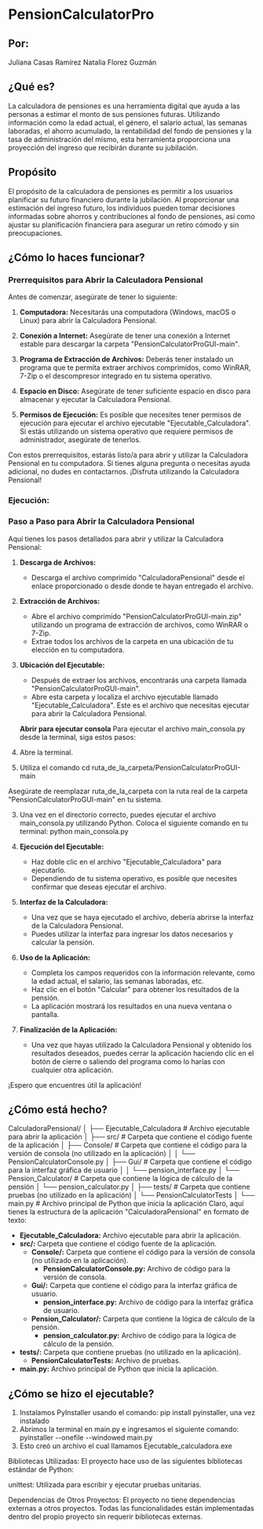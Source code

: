 # PensionCalculatorPro

## Por:
Juliana Casas Ramírez
Natalia Florez Guzmán

## ¿Qué es?

La calculadora de pensiones es una herramienta digital que ayuda a las personas a estimar el monto de sus pensiones futuras. Utilizando información como la edad actual, el género, el salario actual, las semanas laboradas, el ahorro acumulado, la rentabilidad del fondo de pensiones y la tasa de administración del mismo, esta herramienta proporciona una proyección del ingreso que recibirán durante su jubilación.

## Propósito
El propósito de la calculadora de pensiones es permitir a los usuarios planificar su futuro financiero durante la jubilación. Al proporcionar una estimación del ingreso futuro, los individuos pueden tomar decisiones informadas sobre ahorros y contribuciones al fondo de pensiones, así como ajustar su planificación financiera para asegurar un retiro cómodo y sin preocupaciones.

## ¿Cómo lo haces funcionar?

### Prerrequisitos para Abrir la Calculadora Pensional

Antes de comenzar, asegúrate de tener lo siguiente:

1. **Computadora:** Necesitarás una computadora (Windows, macOS o Linux) para abrir la Calculadora Pensional.

2. **Conexión a Internet:** Asegúrate de tener una conexión a Internet estable para descargar la carpeta "PensionCalculatorProGUI-main".

3. **Programa de Extracción de Archivos:** Deberás tener instalado un programa que te permita extraer archivos comprimidos, como WinRAR, 7-Zip o el descompresor integrado en tu sistema operativo.

4. **Espacio en Disco:** Asegúrate de tener suficiente espacio en disco para almacenar y ejecutar la Calculadora Pensional.

5. **Permisos de Ejecución:** Es posible que necesites tener permisos de ejecución para ejecutar el archivo ejecutable "Ejecutable_Calculadora". Si estás utilizando un sistema operativo que requiere permisos de administrador, asegúrate de tenerlos.

Con estos prerrequisitos, estarás listo/a para abrir y utilizar la Calculadora Pensional en tu computadora. Si tienes alguna pregunta o necesitas ayuda adicional, no dudes en contactarnos. ¡Disfruta utilizando la Calculadora Pensional!

### Ejecución:
### Paso a Paso para Abrir la Calculadora Pensional

Aquí tienes los pasos detallados para abrir y utilizar la Calculadora Pensional:

1. **Descarga de Archivos:**
   - Descarga el archivo comprimido "CalculadoraPensional" desde el enlace proporcionado o desde donde te hayan entregado el archivo.

2. **Extracción de Archivos:**
   - Abre el archivo comprimido "PensionCalculatorProGUI-main.zip" utilizando un programa de extracción de archivos, como WinRAR o 7-Zip.
   - Extrae todos los archivos de la carpeta en una ubicación de tu elección en tu computadora.

3. **Ubicación del Ejecutable:**
   - Después de extraer los archivos, encontrarás una carpeta llamada "PensionCalculatorProGUI-main".
   - Abre esta carpeta y localiza el archivo ejecutable llamado "Ejecutable_Calculadora". Este es el archivo que necesitas ejecutar para abrir la Calculadora Pensional.

   **Abrir para ejecutar consola** 
   Para ejecutar el archivo main_consola.py desde la terminal, siga estos pasos:

1. Abre la terminal.
2. Utiliza el comando cd ruta_de_la_carpeta/PensionCalculatorProGUI-main

Asegúrate de reemplazar ruta_de_la_carpeta con la ruta real de la carpeta "PensionCalculatorProGUI-main" en tu sistema.

3. Una vez en el directorio correcto, puedes ejecutar el archivo main_consola.py utilizando Python. Coloca el siguiente comando en tu terminal:
python main_consola.py

4. **Ejecución del Ejecutable:**
   - Haz doble clic en el archivo "Ejecutable_Calculadora" para ejecutarlo.
   - Dependiendo de tu sistema operativo, es posible que necesites confirmar que deseas ejecutar el archivo.

5. **Interfaz de la Calculadora:**
   - Una vez que se haya ejecutado el archivo, debería abrirse la interfaz de la Calculadora Pensional.
   - Puedes utilizar la interfaz para ingresar los datos necesarios y calcular la pensión.

6. **Uso de la Aplicación:**
   - Completa los campos requeridos con la información relevante, como la edad actual, el salario, las semanas laboradas, etc.
   - Haz clic en el botón "Calcular" para obtener los resultados de la pensión.
   - La aplicación mostrará los resultados en una nueva ventana o pantalla.

7. **Finalización de la Aplicación:**
   - Una vez que hayas utilizado la Calculadora Pensional y obtenido los resultados deseados, puedes cerrar la aplicación haciendo clic en el botón de cierre o saliendo del programa como lo harías con cualquier otra aplicación.

 ¡Espero que encuentres útil la aplicación!
## ¿Cómo está hecho?
CalculadoraPensional/
│
├── Ejecutable_Calculadora        # Archivo ejecutable para abrir la aplicación
│
├── src/                           # Carpeta que contiene el código fuente de la aplicación
│   ├── Console/                   # Carpeta que contiene el código para la versión de consola (no utilizado en la aplicación)
│   │   └── PensionCalculatorConsole.py
│   ├── Gui/                       # Carpeta que contiene el código para la interfaz gráfica de usuario
│   │   └── pension_interface.py
│   └── Pension_Calculator/        # Carpeta que contiene la lógica de cálculo de la pensión
│       └── pension_calculator.py
│
├── tests/                         # Carpeta que contiene pruebas (no utilizado en la aplicación)
│   └── PensionCalculatorTests
│
└── main.py                        # Archivo principal de Python que inicia la aplicación
Claro, aquí tienes la estructura de la aplicación "CalculadoraPensional" en formato de texto:

- **Ejecutable_Calculadora:** Archivo ejecutable para abrir la aplicación.
- **src/:** Carpeta que contiene el código fuente de la aplicación.
  - **Console/:** Carpeta que contiene el código para la versión de consola (no utilizado en la aplicación).
    - **PensionCalculatorConsole.py:** Archivo de código para la versión de consola.
  - **Gui/:** Carpeta que contiene el código para la interfaz gráfica de usuario.
    - **pension_interface.py:** Archivo de código para la interfaz gráfica de usuario.
  - **Pension_Calculator/:** Carpeta que contiene la lógica de cálculo de la pensión.
    - **pension_calculator.py:** Archivo de código para la lógica de cálculo de la pensión.
- **tests/:** Carpeta que contiene pruebas (no utilizado en la aplicación).
  - **PensionCalculatorTests:** Archivo de pruebas.
- **main.py:** Archivo principal de Python que inicia la aplicación.

## ¿Cómo se hizo el ejecutable? 
1. Instalamos PyInstaller usando el comando: pip install pyinstaller, una vez instalado
2. Abrimos la terminal en main.py e ingresamos el siguiente comando: pyinstaller --onefile --windowed main.py
3. Esto creó un archivo el cual llamamos Ejecutable_calculadora.exe


Bibliotecas Utilizadas:
El proyecto hace uso de las siguientes bibliotecas estándar de Python:

unittest: Utilizada para escribir y ejecutar pruebas unitarias.

Dependencias de Otros Proyectos:
El proyecto no tiene dependencias externas a otros proyectos. Todas las funcionalidades están implementadas dentro del propio proyecto sin requerir bibliotecas externas.

